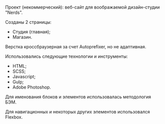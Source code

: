 Проект (некоммерческий): веб-сайт для воображаемой дизайн-студии "Nerds".

Созданы 2 страницы:
- Студия (главная);
- Магазин.

Верстка кроссбраузерная за счет Autoprefixer, но не адаптивная.

Использовались следующие технологии и инструменты:
- HTML;
- SCSS;
- Javascript;
- Gulp;
- Adobe Photoshop.

Для именования блоков и элементов использовалась методология БЭМ.

Для навигационных и некоторых других элементов использовался Flexbox.
